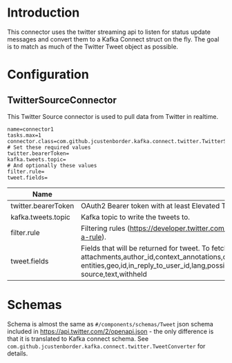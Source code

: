 # Introduction

This connector uses the twitter streaming api to listen for status update messages and
convert them to a Kafka Connect struct on the fly. The goal is to match as much of the
Twitter Tweet object as possible.

# Configuration

## TwitterSourceConnector

This Twitter Source connector is used to pull data from Twitter in realtime.

```properties
name=connector1
tasks.max=1
connector.class=com.github.jcustenborder.kafka.connect.twitter.TwitterSourceConnector
# Set these required values
twitter.bearerToken=
kafka.tweets.topic=
# And optionally these values
filter.rule=
tweet.fields=
```

| Name                | Description                                                                                                                                                                                                                                                                                                            | Type     |
|---------------------|------------------------------------------------------------------------------------------------------------------------------------------------------------------------------------------------------------------------------------------------------------------------------------------------------------------------|----------|
| twitter.bearerToken | OAuth2 Bearer token with at least Elevated Twitter API access level                                                                                                                                                                                                                                                    | password |
| kafka.tweets.topic  | Kafka topic to write the tweets to.                                                                                                                                                                                                                                                                                    | string   |
| filter.rule         | Filtering rules (https://developer.twitter.com/en/docs/twitter-api/tweets/filtered-stream/integrate/build-a-rule).                                                                                                                                                                                                     | string   |
| tweet.fields        | Fields that will be returned for tweet. To fetch all fields, use: attachments,author_id,context_annotations,conversation_id,created_at,edit_controls,edit_history_tweet_ids,<br/>entities,geo,id,in_reply_to_user_id,lang,possibly_sensitive,public_metrics,referenced_tweets,reply_settings,<br/>source,text,withheld | string   |

# Schemas

Schema is almost the same as `#/components/schemas/Tweet` json schema included in https://api.twitter.com/2/openapi.json - 
the only difference is that it is translated to Kafka connect schema. See `com.github.jcustenborder.kafka.connect.twitter.TweetConverter`
for details.
